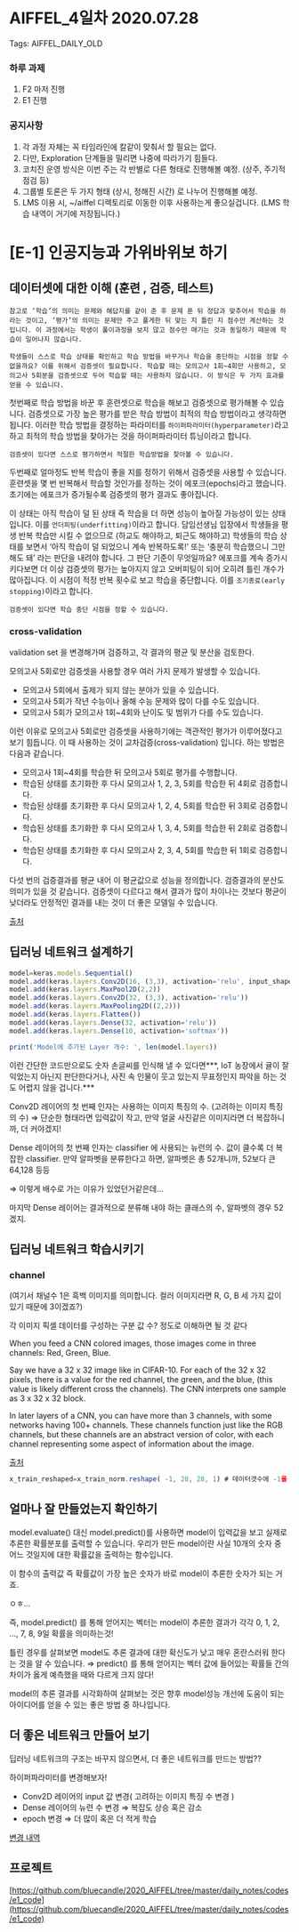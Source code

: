 # AIFFEL_4일차 2020.07.28

Tags: AIFFEL_DAILY_OLD

### 하루 과제

1. F2 마저 진행
2. E1 진행

### 공지사항

1. 각 과정 자체는 꼭 타임라인에 칼같이 맞춰서 할 필요는 없다.
2. 다만, Exploration 단계들을 밀리면 나중에 따라가기 힘들다.
3. 코치진 운영 방식은 이번 주는 각 반별로 다른 형태로 진행해볼 예정. (상주, 주기적 점검 등)
4. 그룹별 토론은 두 가지 형태 (상시, 정해진 시간) 로 나누어 진행해볼 예정.
5. LMS 이용 시, ~/aiffel 디렉토리로 이동한 이후 사용하는게 좋으실겁니다. (LMS 학습 내역이 거기에 저장됩니다.)

# [E-1] 인공지능과 가위바위보 하기

## 데이터셋에 대한 이해 (훈련 , 검증, 테스트)

    참고로 ‘학습’의 의미는 문제와 해답지를 같이 준 후 문제 푼 뒤 정답과 맞추어서 학습을 하라는 것이고, ‘평가’의 의미는 문제만 주고 풀게한 뒤 맞는 지 틀린 지 점수만 계산하는 것입니다. 이 과정에서는 학생이 풀이과정을 보지 않고 점수만 매기는 것과 동일하기 때문에 학습이 일어나지 않습니다.

    학생들이 스스로 학습 상태를 확인하고 학습 방법을 바꾸거나 학습을 중단하는 시점을 정할 수 없을까요? 이를 위해서 검증셋이 필요합니다. 학습할 때는 모의고사 1회~4회만 사용하고, 모의고사 5회분을 검증셋으로 두어 학습할 때는 사용하지 않습니다. 이 방식은 두 가지 효과를 얻을 수 있습니다.

첫번째로 학습 방법을 바꾼 후 훈련셋으로 학습을 해보고 검증셋으로 평가해볼 수 있습니다. 검증셋으로 가장 높은 평가를 받은 학습 방법이 최적의 학습 방법이라고 생각하면 됩니다. 이러한 학습 방법을 결정하는 파라미터를 `하이퍼파라미터(hyperparameter)`라고 하고 최적의 학습 방법을 찾아가는 것을 하이퍼파라미터 튜닝이라고 합니다.

`검증셋이 있다면 스스로 평가하면서 적절한 학습방법을 찾아볼 수 있습니다.`

두번째로 얼마정도 반복 학습이 좋을 지를 정하기 위해서 검증셋을 사용할 수 있습니다. 훈련셋을 몇 번 반복해서 학습할 것인가를 정하는 것이 에포크(epochs)라고 했습니다. 초기에는 에포크가 증가될수록 검증셋의 평가 결과도 좋아집니다.

이 상태는 아직 학습이 덜 된 상태 즉 학습을 더 하면 성능이 높아질 가능성이 있는 상태입니다. 이를 `언더피팅(underfitting)`이라고 합니다. 담임선생님 입장에서 학생들을 평생 반복 학습만 시킬 수 없으므로 (하교도 해야하고, 퇴근도 해야하고) 학생들의 학습 상태를 보면서 ‘아직 학습이 덜 되었으니 계속 반복하도록!’ 또는 ‘충분히 학습했으니 그만해도 돼’ 라는 판단을 내려야 합니다. 그 판단 기준이 무엇일까요? 에포크를 계속 증가시키다보면 더 이상 검증셋의 평가는 높아지지 않고 오버피팅이 되어 오히려 틀린 개수가 많아집니다. 이 시점이 적정 반복 횟수로 보고 학습을 중단합니다. 이를 `조기종료(early stopping)`이라고 합니다.

`검증셋이 있다면 학습 중단 시점을 정할 수 있습니다.`

### cross-validation

validation set 을 변경해가며 검증하고, 각 결과의 평균 및 분산을 검토한다.

모의고사 5회로만 검증셋을 사용할 경우 여러 가지 문제가 발생할 수 있습니다.

- 모의고사 5회에서 출제가 되지 않는 분야가 있을 수 있습니다.
- 모의고사 5회가 작년 수능이나 올해 수능 문제와 많이 다를 수도 있습니다.
- 모의고사 5회가 모의고사 1회~4회와 난이도 및 범위가 다를 수도 있습니다.

이런 이유로 모의고사 5회로만 검증셋을 사용하기에는 객관적인 평가가 이루어졌다고 보기 힘듭니다. 이 때 사용하는 것이 교차검증(cross-validation) 입니다. 하는 방법은 다음과 같습니다.

- 모의고사 1회~4회를 학습한 뒤 모의고사 5회로 평가를 수행합니다.
- 학습된 상태를 초기화한 후 다시 모의고사 1, 2, 3, 5회를 학습한 뒤 4회로 검증합니다.
- 학습된 상태를 초기화한 후 다시 모의고사 1, 2, 4, 5회를 학습한 뒤 3회로 검증합니다.
- 학습된 상태를 초기화한 후 다시 모의고사 1, 3, 4, 5회를 학습한 뒤 2회로 검증합니다.
- 학습된 상태를 초기화한 후 다시 모의고사 2, 3, 4, 5회를 학습한 뒤 1회로 검증합니다.

다섯 번의 검증결과를 평균 내어 이 평균값으로 성능을 정의합니다. 검증결과의 분산도 의미가 있을 것 같습니다. 검증셋이 다르다고 해서 결과가 많이 차이나는 것보다 평균이 낮더라도 안정적인 결과를 내는 것이 더 좋은 모델일 수 있습니다.

[출처]([https://tykimos.github.io/2017/03/25/Dataset_and_Fit_Talk/](https://tykimos.github.io/2017/03/25/Dataset_and_Fit_Talk/))

## 딥러닝 네트워크 설계하기

```jsx
model=keras.models.Sequential()
model.add(keras.layers.Conv2D(16, (3,3), activation='relu', input_shape=(28,28,1)))
model.add(keras.layers.MaxPool2D(2,2))
model.add(keras.layers.Conv2D(32, (3,3), activation='relu'))
model.add(keras.layers.MaxPooling2D((2,2)))
model.add(keras.layers.Flatten())
model.add(keras.layers.Dense(32, activation='relu'))
model.add(keras.layers.Dense(10, activation='softmax'))

print('Model에 추가된 Layer 개수: ', len(model.layers))
```

이런 간단한 코드만으로도 숫자 손글씨를 인식해 낼 수 있다면***, IoT 농장에서 귤이 잘 익었는지 아닌지 판단한다거나, 사진 속 인물이 웃고 있는지 무표정인지 파악을 하는 것도 어렵지 않을 겁니다.***

Conv2D 레이어의 첫 번째 인자는 사용하는 이미지 특징의 수. (고려하는 이미지 특징의 수) ⇒ 단순한 형태라면 입력값이 작고, 만약 얼굴 사진같은 이미지라면 더 복잡하니까, 더 커야겠지!

Dense 레이어의 첫 번째 인자는 classifier 에 사용되는 뉴런의 수. 값이 클수록 더 복잡한 classifier. 만약 알파벳을 분류한다고 하면, 알파벳은 총 52개니까, 52보다 큰 64,128 등등

⇒ 이렇게 배수로 가는 이유가 있었던거같은데...

마지막 Dense 레이어는 결과적으로 분류해 내야 하는 클래스의 수, 알파벳의 경우 52겠지.

## 딥러닝 네트워크 학습시키기

### channel

(여기서 채널수 1은 흑백 이미지를 의미합니다. 컬러 이미지라면 R, G, B 세 가지 값이 있기 때문에 3이겠죠?)

각 이미지 픽셀 데이터를 구성하는 구분 값 수? 정도로 이해하면 될 것 같다

When you feed a CNN colored images, those images come in three channels: Red, Green, Blue.

Say we have a 32 x 32 image like in CIFAR-10. For each of the 32 x 32 pixels, there is a value for the red channel, the green, and the blue, (this value is likely different cross the channels). The CNN interprets one sample as 3 x 32 x 32 block.

In later layers of a CNN, you can have more than 3 channels, with some networks having 100+ channels. These channels function just like the RGB channels, but these channels are an abstract version of color, with each channel representing some aspect of information about the image.

[출처]([https://www.quora.com/What-do-channels-refer-to-in-a-convolutional-neural-network](https://www.quora.com/What-do-channels-refer-to-in-a-convolutional-neural-network))

```jsx
x_train_reshaped=x_train_norm.reshape( -1, 28, 28, 1) # 데이터갯수에 -1을 쓰면 reshape시 자동계산됩니다.
```

## 얼마나 잘 만들었는지 확인하기

model.evaluate() 대신 model.predict()를 사용하면 model이 입력값을 보고 실제로 추론한 확률분포를 출력할 수 있습니다. 우리가 만든 model이란 사실 10개의 숫자 중 어느 것일지에 대한 확률값을 출력하는 함수입니다.

이 함수의 출력값 즉 확률값이 가장 높은 숫자가 바로 model이 추론한 숫자가 되는 거죠.

ㅇㅎ...

즉, model.predict() 를 통해 얻어지는 벡터는 model이 추론한 결과가 각각 0, 1, 2, …, 7, 8, 9일 확률을 의미하는것!

틀린 경우를 살펴보면 model도 추론 결과에 대한 확신도가 낮고 매우 혼란스러워 한다는 것을 알 수 있습니다. ⇒ predict() 를 통해 얻어지는 벡터 값에 들어있는 확률들 간의 차이가 옳게 예측했을 때와 다르게 크지 않다!

model의 추론 결과를 시각화하여 살펴보는 것은 향후 model성능 개선에 도움이 되는 아이디어를 얻을 수 있는 좋은 방법 중 하나입니다.

## 더 좋은 네트워크 만들어 보기

딥러닝 네트워크의 구조는 바꾸지 않으면서, 더 좋은 네트워크를 만드는 방법??

하이퍼파라미터를 변경해보자!

- Conv2D 레이어의 input 값 변경( 고려하는 이미지 특징 수 변경 )
- Dense 레이어의 뉴련 수 변경 ⇒ 복잡도 상승 혹은 감소
- epoch 변경 ⇒ 더 많이 혹은 더 적게 학습

[변경 내역](https://www.notion.so/b0bbfabf3f5c4e6399adb02cc65b8707)

## 프로젝트

[https://github.com/bluecandle/2020_AIFFEL/tree/master/daily_notes/codes/e1_code](https://github.com/bluecandle/2020_AIFFEL/tree/master/daily_notes/codes/e1_code)